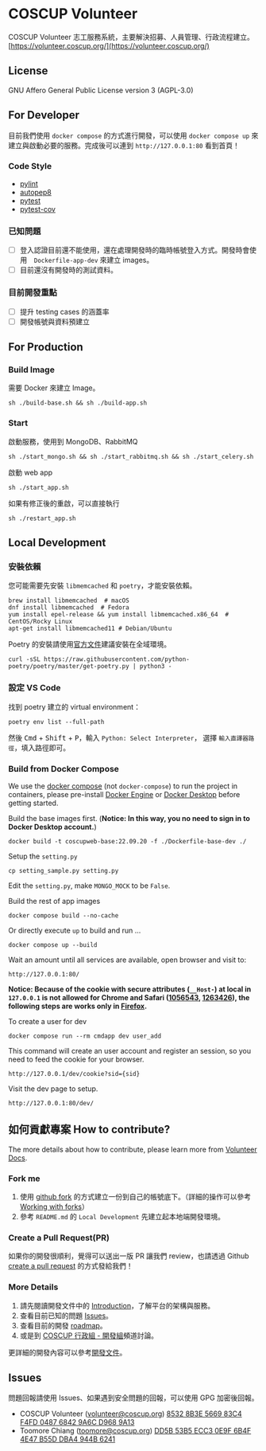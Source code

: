# COSCUP Volunteer

COSCUP Volunteer 志工服務系統，主要解決招募、人員管理、行政流程建立。
[https://volunteer.coscup.org/](https://volunteer.coscup.org/)

## License

GNU Affero General Public License version 3 (AGPL-3.0)

## For Developer

目前我們使用 `docker compose` 的方式進行開發，可以使用 `docker compose up` 來建立與啟動必要的服務。完成後可以連到 `http://127.0.0.1:80` 看到首頁！

### Code Style

- [pylint](https://pypi.org/project/pylint/)
- [autopep8](https://pypi.org/project/autopep8/)
- [pytest](https://pypi.org/project/pytest/)
- [pytest-cov](https://pypi.org/project/pytest-cov/)

### 已知問題

- [ ] 登入認證目前還不能使用，還在處理開發時的臨時帳號登入方式。開發時會使用　`Dockerfile-app-dev` 來建立 images。
- [ ] 目前還沒有開發時的測試資料。

### 目前開發重點

- [ ] 提升 testing cases 的涵蓋率
- [ ] 開發帳號與資料預建立

## For Production

### Build Image

需要 Docker 來建立 Image。

    sh ./build-base.sh && sh ./build-app.sh

### Start

啟動服務，使用到 MongoDB、RabbitMQ

    sh ./start_mongo.sh && sh ./start_rabbitmq.sh && sh ./start_celery.sh

啟動 web app

    sh ./start_app.sh

如果有修正後的重啟，可以直接執行

    sh ./restart_app.sh

## Local Development

### 安裝依賴

您可能需要先安裝 `libmemcached` 和 `poetry`，才能安裝依賴。

    brew install libmemcached  # macOS
    dnf install libmemcached  # Fedora
    yum install epel-release && yum install libmemcached.x86_64  # CentOS/Rocky Linux
    apt-get install libmemcached11 # Debian/Ubuntu

Poetry 的安裝請使用[官方文件](https://python-poetry.org/docs/)建議安裝在全域環境。

    curl -sSL https://raw.githubusercontent.com/python-poetry/poetry/master/get-poetry.py | python3 -

### 設定 VS Code

找到 poetry 建立的 virtual environment：

    poetry env list --full-path

然後 <kbd>Cmd</kbd> + <kbd>Shift</kbd> + <kbd>P</kbd>，輸入 `Python: Select Interpreter`，
選擇 `輸入直譯器路徑`，填入路徑即可。

### Build from Docker Compose

We use the [docker compose](https://docs.docker.com/compose/) (not `docker-compose`) to run the project in containers, please pre-install [Docker Engine](https://docs.docker.com/engine/) or [Docker Desktop](https://docs.docker.com/get-docker/) before getting started.

Build the base images first. (**Notice: In this way, you no need to sign in to Docker Desktop account.**)

    docker build -t coscupweb-base:22.09.20 -f ./Dockerfile-base-dev ./

Setup the `setting.py`

    cp setting_sample.py setting.py

Edit the `setting.py`, make `MONGO_MOCK` to be `False`.

Build the rest of app images

    docker compose build --no-cache

Or directly execute `up` to build and run ...

    docker compose up --build

Wait an amount until all services are available, open browser and visit to:

    http://127.0.0.1:80/

**Notice: Because of the cookie with secure attributes (`__Host-`) at local in `127.0.0.1` is not allowed for Chrome and Safari ([1056543](https://bugs.chromium.org/p/chromium/issues/detail?id=1056543), [1263426](https://bugs.chromium.org/p/chromium/issues/detail?id=1263426)), the following steps are works only in [Firefox](https://www.mozilla.org/firefox/).**

To create a user for dev

    docker compose run --rm cmdapp dev user_add

This command will create an user account and register an session, so you need to feed the cookie for your browser.

    http://127.0.0.1/dev/cookie?sid={sid}

Visit the dev page to setup.

    http://127.0.0.1:80/dev/


## 如何貢獻專案 How to contribute?

The more details about how to contribute, please learn more
from [Volunteer Docs](https://volunteer.coscup.org/docs/).

### Fork me

1. 使用 [github fork](https://docs.github.com/en/get-started/quickstart/fork-a-repo) 的方式建立一份到自己的帳號底下。（詳細的操作可以參考 [Working with forks](https://docs.github.com/en/pull-requests/collaborating-with-pull-requests/working-with-forks)）
2. 參考 `README.md` 的 `Local Development` 先建立起本地端開發環境。

### Create a Pull Request(PR)

如果你的開發很順利，覺得可以送出一版 PR 讓我們 review，也請透過 Github [create a pull request](https://docs.github.com/en/pull-requests/collaborating-with-pull-requests/proposing-changes-to-your-work-with-pull-requests/creating-a-pull-request) 的方式發給我們！

### More Details

1. 請先閱讀開發文件中的 [Introduction](https://volunteer.coscup.org/docs/intro/)，了解平台的架構與服務。
2. 查看目前已知的問題 [Issues](https://github.com/COSCUP/COSCUP-Volunteer/issues)。
3. 查看目前的開發 [roadmap](https://volunteer.coscup.org/docs/intro/#roadmap)。
4. 或是到 [COSCUP 行政組 - 開發組](https://chat.coscup.org/coscup/channels/secretary-develop)頻道討論。

更詳細的開發內容可以參考[開發文件](https://volunteer.coscup.org/docs/)。

## Issues

問題回報請使用 Issues、如果遇到安全問題的回報，可以使用 GPG 加密後回報。

- COSCUP Volunteer (volunteer@coscup.org)
  [8532 8B3E 5669 83C4 F4FD 0487 6842 9A6C D968 9A13](https://volunteer.coscup.org/pgp/85328B3E566983C4F4FD048768429A6CD9689A13.asc)
- Toomore Chiang (toomore@coscup.org)
  [DD5B 53B5 ECC3 0E9F 6B4F 4E47 B55D DBA4 944B 6241](https://volunteer.coscup.org/pgp/DD5B53B5ECC30E9F6B4F4E47B55DDBA4944B6241.asc)
